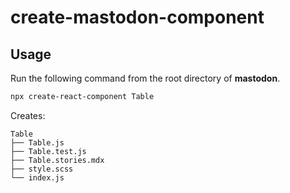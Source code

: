 # create-mastodon-component

## Usage
Run the following command from the root directory of **mastodon**.
```bash
npx create-react-component Table
```
Creates:
```
Table
├── Table.js
├── Table.test.js
├── Table.stories.mdx
├── style.scss
└── index.js
```
